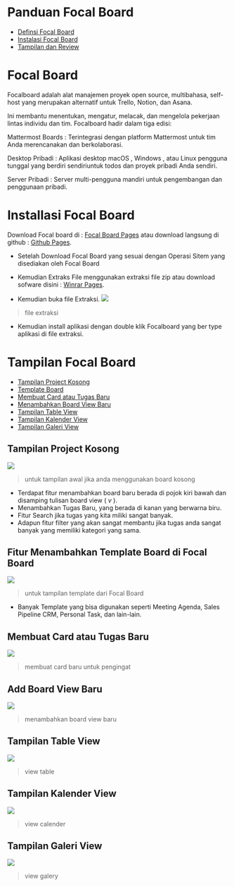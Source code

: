 # Panduan Focal Board
- [Definsi Focal Board](https://github.com/AhmadWahyuu/focalboard-ProjectManagement/blob/main/README.md#focal-board)
- [Instalasi Focal Board](https://github.com/AhmadWahyuu/focalboard-ProjectManagement/blob/main/README.md#installasi-focal-board)
- [Tampilan dan Review](https://github.com/AhmadWahyuu/focalboard-ProjectManagement/blob/main/README.md#tampilan-focal-board)



# Focal Board
Focalboard adalah alat manajemen proyek open source, multibahasa, self-host yang merupakan alternatif untuk Trello, Notion, dan Asana.

Ini membantu menentukan, mengatur, melacak, dan mengelola pekerjaan lintas individu dan tim. Focalboard hadir dalam tiga edisi:

Mattermost Boards : Terintegrasi dengan platform Mattermost untuk tim Anda merencanakan dan berkolaborasi.

Desktop Pribadi : Aplikasi desktop macOS , Windows , atau Linux pengguna tunggal yang berdiri sendiriuntuk todos dan proyek pribadi Anda sendiri.

Server Pribadi : Server multi-pengguna mandiri untuk pengembangan dan penggunaan pribadi.



# Installasi Focal Board

Download Focal board di : [Focal Board Pages](https://www.focalboard.com/download/) atau download langsung di github : [Github Pages](https://github.com/mattermost/focalboard).

- Setelah Download Focal Board yang sesuai dengan Operasi Sitem yang disediakan oleh Focal Board

- Kemudian Extraks File menggunakan extraksi file zip atau download sofware disini : [Winrar Pages](https://www.win-rar.com/predownload.html?&L=0).

- Kemudian buka file Extraksi.
![](https://github.com/AhmadWahyuu/focalboard-ProjectManagement/blob/21ae67b8657570e402e3c58b6f427e21cdfa11ec/img/file-extract.png)
> file extraksi
- Kemudian install aplikasi dengan double klik Focalboard yang ber type aplikasi di file extraksi.



# Tampilan Focal Board

- [Tampilan Project Kosong](https://github.com/AhmadWahyuu/focalboard-ProjectManagement/blob/main/README.md#tampilan-project-kosong)
- [Template Board](https://github.com/AhmadWahyuu/focalboard-ProjectManagement/blob/main/README.md#fitur-menambahkan-template-board-di-focal-board)
- [Membuat Card atau Tugas Baru](https://github.com/AhmadWahyuu/focalboard-ProjectManagement/blob/main/README.md#membuat-card-atau-tugas-baru)
- [Menambahkan Board View Baru](https://github.com/AhmadWahyuu/focalboard-ProjectManagement/blob/main/README.md#add-board-view-baru)
- [Tampilan Table View](https://github.com/AhmadWahyuu/focalboard-ProjectManagement/blob/main/README.md#tampilan-table-view)
- [Tampilan Kalender View](https://github.com/AhmadWahyuu/focalboard-ProjectManagement/blob/main/README.md#tampilan-kalender-view)
- [Tampilan Galeri View](https://github.com/AhmadWahyuu/focalboard-ProjectManagement/blob/main/README.md#tampilan-galeri-view)

## Tampilan Project Kosong

![](https://github.com/AhmadWahyuu/focalboard-ProjectManagement/blob/21ae67b8657570e402e3c58b6f427e21cdfa11ec/img/tampilan-awal.png)

> untuk tampilan awal jika anda menggunakan board kosong
- Terdapat fitur menambahkan board baru berada di pojok kiri bawah dan disamping tulisan board view ( _v_ ).
- Menambahkan Tugas Baru, yang berada di kanan yang berwarna biru.
- Fitur Search jika tugas yang kita miliki sangat banyak.
- Adapun fitur filter yang akan sangat membantu jika tugas anda sangat banyak yang memiliki kategori yang sama.  

## Fitur Menambahkan Template Board di Focal Board

![](https://github.com/AhmadWahyuu/focalboard-ProjectManagement/blob/21ae67b8657570e402e3c58b6f427e21cdfa11ec/img/template-focalboard.png)

> untuk tampilan template dari Focal Board
- Banyak Template yang bisa digunakan seperti Meeting Agenda, Sales Pipeline CRM, Personal Task, dan lain-lain.

## Membuat Card atau Tugas Baru

![](https://github.com/AhmadWahyuu/focalboard-ProjectManagement/blob/21ae67b8657570e402e3c58b6f427e21cdfa11ec/img/membuat%20card.png)

> membuat card baru untuk pengingat

## Add Board View Baru

![](https://github.com/AhmadWahyuu/focalboard-ProjectManagement/blob/21ae67b8657570e402e3c58b6f427e21cdfa11ec/img/add%20view.png)

> menambahkan board view baru

## Tampilan Table View

![](https://github.com/AhmadWahyuu/focalboard-ProjectManagement/blob/21ae67b8657570e402e3c58b6f427e21cdfa11ec/img/view_table.png)

> view table

## Tampilan Kalender View

![](https://github.com/AhmadWahyuu/focalboard-ProjectManagement/blob/21ae67b8657570e402e3c58b6f427e21cdfa11ec/img/view_calender.png)

> view calender

## Tampilan Galeri View

![](https://github.com/AhmadWahyuu/focalboard-ProjectManagement/blob/21ae67b8657570e402e3c58b6f427e21cdfa11ec/img/galery_view.png)

> view galery
